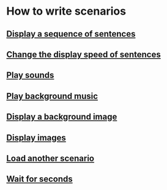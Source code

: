 How to write scenarios
================================================================================

[Display a sequence of sentences](display_a_sequence_of_sentences.md)
--------------------------------------------------------------------------------

[Change the display speed of sentences](change_the_display_speed_of_sentences.md)
--------------------------------------------------------------------------------

[Play sounds](play_sounds.md)
--------------------------------------------------------------------------------

[Play background music](play_background_music.md)
--------------------------------------------------------------------------------

[Display a background image](display_a_background_image.md)
--------------------------------------------------------------------------------

[Display images](display_images.md)
--------------------------------------------------------------------------------

[Load another scenario](load_another_scenario.md)
--------------------------------------------------------------------------------

[Wait for seconds](wait_for_seconds.md)
--------------------------------------------------------------------------------